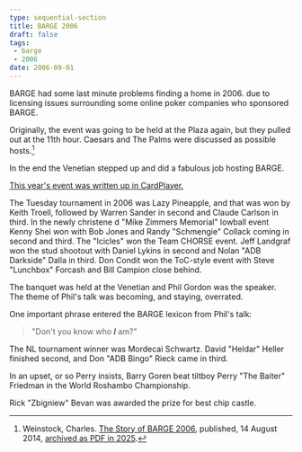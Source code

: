 ```yaml
---
type: sequential-section
title: BARGE 2006
draft: false
tags:
 - barge
 - 2006
date: 2006-09-01
---
```


BARGE had some last minute problems finding a home in 2006.  due to licensing
issues surrounding some online poker companies who sponsored BARGE.

Originally, the event was going to be held at the Plaza again, but they
pulled out at the 11th hour. Caesars and The Palms were discussed as possible
hosts.[^1]

[^1]: Weinstock, Charles. [The Story of BARGE
    2006](https://ramblings.weinstock.us/2014/08/the-story-of-barge-2006.html),
    published, 14 August 2014, [archived as PDF in 2025](story-of-barge-2006.pdf).

In the end the Venetian stepped up and did a fabulous job hosting
BARGE.

[This year's event was written up in
CardPlayer.](https://www.cardplayer.com/poker-news/1304-barge-invades-las-vegas-for-13th-year)

The Tuesday tournament in 2006 was Lazy Pineapple, and that was
won by Keith Troell, followed by Warren Sander in second and Claude Carlson in
third. In the newly christene
d &quot;Mike Zimmers Memorial&quot; lowball event
Kenny Shei won with Bob Jones and Randy &quot;Schmengie&quot; Collack coming in
second and third. The &quot;Icicles&quot; won the Team CHORSE event. Jeff
Landgraf won the stud shootout with Daniel Lykins in second and Nolan &quot;ADB
Darkside&quot; Dalla in third. Don Condit won the ToC-style event with Steve
&quot;Lunchbox&quot; Forcash and Bill Campion close behind. 

The banquet was held at the Venetian and Phil Gordon was the
speaker.  The theme of Phil's talk was becoming, and staying, overrated.

One important phrase entered the BARGE lexicon from Phil's talk:

> "Don't you know who **_I_** am?"

The NL tournament winner was Mordecai Schwartz. David
&quot;Heldar&quot; Heller finished second, and Don &quot;ADB Bingo&quot; Rieck
came in third. 

In an upset, or so Perry insists, Barry Goren beat tiltboy Perry &quot;The
Baiter&quot; Friedman in the World Roshambo Championship.

Rick &quot;Zbigniew&quot; Bevan was awarded
the prize for best chip castle.
